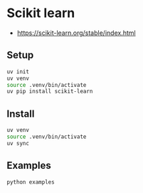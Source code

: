 # Scikit learn

- https://scikit-learn.org/stable/index.html

## Setup

```sh
uv init
uv venv
source .venv/bin/activate
uv pip install scikit-learn
```

## Install

```sh
uv venv
source .venv/bin/activate
uv sync
```

## Examples

```sh
python examples